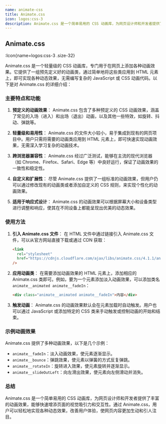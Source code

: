 ```yaml
---
name: animate-css
title: Animate.css
icon: logos:css-3
description: Animate.css 是一个简单易用的 CSS 动画库，为网页设计师和开发者提供了丰富的动画效果，能够快速增添页面的视觉吸引力和交互性。通过 Animate.css，用户可以轻松地实现各种动态效果，改善用户体验，使网页内容更加生动和引人注目。
---
```


## Animate.css

:Icon{name=logos:css-3 .size-32}

Animate.css 是一个轻量级的 CSS 动画库，专门用于在网页上添加各种动画效果。它提供了一组预先定义好的动画类，通过简单地将这些类应用到 HTML 元素上，即可实现各种动态效果，无需编写复杂的 JavaScript 或 CSS 动画代码。以下是对 Animate.css 的详细介绍：

### 主要特点和功能

1. **预定义的动画效果**：
   Animate.css 包含了多种预定义的 CSS 动画效果，涵盖了常见的入场（进入）和出场（退出）动画，以及其他一些特效，如旋转、抖动、弹跳等。

2. **轻量级和易用性**：
   Animate.css 的文件大小较小，易于集成到现有的网页项目中。用户只需将需要的动画类应用到 HTML 元素上，即可快速实现动画效果，无需深入学习复杂的动画技术。

3. **跨浏览器兼容性**：
   Animate.css 经过广泛测试，能够在主流的现代浏览器（如 Chrome、Firefox、Safari、Edge 等）中良好运行，保证了动画效果的一致性和稳定性。

4. **自定义和扩展性**：
   尽管 Animate.css 提供了一组标准的动画效果，但用户仍可以通过修改现有的动画类或者添加自定义的 CSS 规则，来实现个性化的动画效果。

5. **适用于响应式设计**：
   Animate.css 的动画效果可以根据屏幕大小和设备类型进行调整和响应，使其在不同设备上都能呈现出优美的动态效果。

### 使用方法

1. **引入 Animate.css 文件**：
   在 HTML 文件中通过链接引入 Animate.css 文件，可以从官方网站直接下载或通过 CDN 获取：

   ```html
   <link
     rel="stylesheet"
     href="https://cdnjs.cloudflare.com/ajax/libs/animate.css/4.1.1/animate.min.css"
   />
   ```

2. **应用动画类**：
   在需要添加动画效果的 HTML 元素上，添加相应的 Animate.css 类即可。例如，要为一个元素添加淡入动画效果，可以添加类名 `animate__animated animate__fadeIn`：

   ```html
   <div class="animate__animated animate__fadeIn">内容</div>
   ```

3. **触发动画**：
   Animate.css 的动画效果默认会在元素加载时自动触发。用户也可以通过 JavaScript 或添加特定的 CSS 类来手动触发或控制动画的开始和结束。

### 示例动画效果

Animate.css 提供了多种动画效果，以下是几个示例：

- `animate__fadeIn`：淡入动画效果，使元素逐渐显示。
- `animate__bounce`：弹跳效果，使元素以弹簧的方式反复弹跳。
- `animate__rotateIn`：旋转进入效果，使元素旋转并逐渐显示。
- `animate__slideOutLeft`：向左滑出效果，使元素向左侧滑动并消失。

### 总结

Animate.css 是一个简单易用的 CSS 动画库，为网页设计师和开发者提供了丰富的动画效果，能够快速增添页面的视觉吸引力和交互性。通过 Animate.css，用户可以轻松地实现各种动态效果，改善用户体验，使网页内容更加生动和引人注目。
